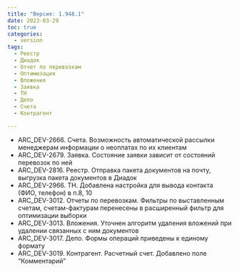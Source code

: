 ```yaml
---
title: "Версия: 1.948.1"
date: 2023-03-29
toc: true
categories:
  - version
tags:
  - Реестр
  - Диадок
  - Отчет по перевозкам
  - Оптимизация
  - Вложения
  - Заявка
  - ТН
  - Депо
  - Счета
  - Контрагент

---
```


-   ARC_DEV-2666. Счета. Возможность автоматической рассылки менеджерам информации о неоплатах по их клиентам
-   ARC_DEV-2679. Заявка. Состояние заявки зависит от состояний перевозок по ней
-   ARC_DEV-2816. Реестр. Отправка пакета документов на почту, выгрузка пакета документов в Диадок
-   ARC_DEV-2966. ТН. Добавлена настройка для вывода контакта (ФИО, телефон) в п.8, 10
-   ARC_DEV-3012. Отчеты по перевозкам. Фильтры по выставленным счетам, счетам-фактурам перенесены в расширенный фильтр для оптимизации выборки
-   ARC_DEV-3013. Вложения. Уточнен алгоритм удаления вложений при удалении связанных с ним документов
-   ARC_DEV-3017. Депо. Формы операций приведены к единому формату
-   ARC_DEV-3019. Контрагент. Расчетный счет. Добавлено поле “Комментарий”
